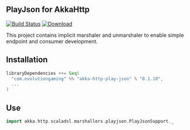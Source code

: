 ## PlayJson for AkkaHttp

[![Build Status](https://travis-ci.org/evolution-gaming/akka-http-play-json.svg?branch=master)](https://travis-ci.org/evolution-gaming/akka-http-play-json)
[![Download](https://api.bintray.com/packages/evolutiongaming/maven/akka-http-play-json/images/download.svg) ](https://bintray.com/evolutiongaming/maven/akka-http-play-json/_latestVersion)

This project contains implicit marshaler and unmarshaler to enable simple endpoint and consumer development.  

## Installation

```scala
libraryDependencies ++= Seq(
  "com.evolutiongaming" %% "akka-http-play-json" % "0.1.10",
  ...
)
```

## Use
```scala
import akka.http.scaladsl.marshallers.playjson.PlayJsonSupport._
```